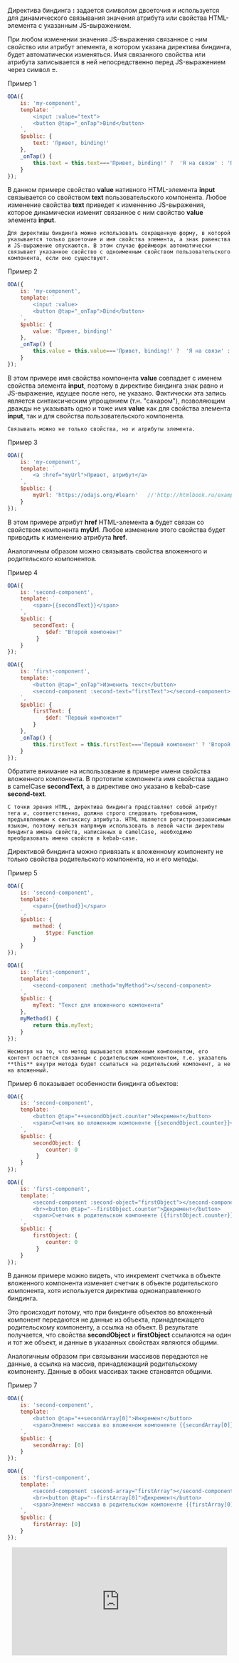 ﻿Директива биндинга **:** задается символом двоеточия и используется для динамического связывания значения атрибута или свойства HTML-элемента с указанным JS-выражением.

При любом изменении значения JS-выражения связанное с ним свойство или атрибут элемента, в котором указана директива биндинга, будет автоматически изменяться. Имя связанного свойства или атрибута записывается в ней непосредственно перед JS-выражением через символ **=**.

Пример 1
```javascript _run_edit_[my-component.js]
ODA({
    is: 'my-component',
    template: `
        <input :value="text">
        <button @tap="_onTap">Bind</button>
    `,
    $public: {
        text: 'Привет, binding!'
    },
    _onTap() {
        this.text = this.text==='Привет, binding!' ?  'Я на связи' : 'Привет, binding!';
    }
});
```

В данном примере свойство **value** нативного HTML-элемента **input** связывается со свойством **text** пользовательского компонента. Любое изменение свойства **text** приведет к изменению JS-выражения, которое динамически изменит связанное с ним свойство **value** элемента **input**.

``` like_md
Для директивы биндинга можно использовать сокращенную форму, в которой указывается только двоеточие и имя свойства элемента, а знак равенства и JS-выражение опускаются. В этом случае фреймворк автоматически связывает указанное свойство с одноименным свойством пользовательского компонента, если оно существует.
```

Пример 2
```javascript _run_edit_[my-component.js]
ODA({
    is: 'my-component',
    template: `
        <input :value>
        <button @tap="_onTap">Bind</button>
    `,
    $public: {
        value: 'Привет, binding!'
    },
    _onTap() {
        this.value = this.value==='Привет, binding!' ?  'Я на связи' : 'Привет, binding!';
    }
});
```

В этом примере имя свойства компонента **value** совпадает с именем свойства элемента **input**, поэтому в директиве биндинга знак равно и JS-выражение, идущее после него, не указано. Фактически эта запись является синтаксическим упрощением (т.н. "сахаром"), позволяющим дважды не указывать одно и тоже имя **value** как для свойства элемента **input**, так и для свойства пользовательского компонента.

``` like_md
Связывать можно не только свойства, но и атрибуты элемента.
```

Пример 3
```javascript _run_edit_[my-component.js]_h=100_
ODA({
    is: 'my-component',
    template: `
        <a :href="myUrl">Привет, атрибут</a>
    `,
    $public: {
        myUrl: 'https://odajs.org/#learn'   //'http://htmlbook.ru/example/knob.html'
    }
});
```

В этом примере атрибут **href** HTML-элемента **a** будет связан со свойством компонента **myUrl**. Любое изменение этого свойства будет приводить к изменению атрибута **href**.

Аналогичным образом можно связывать свойства вложенного и родительского компонентов.

Пример 4
```javascript _edit_[second-component.js]
ODA({
    is: 'second-component',
    template: `
        <span>{{secondText}}</span>
    `,
    $public: {
        secondText: {
            $def: "Второй компонент"
         }
    }
});
```

```javascript _run_edit_blob_[first-component.js]_{second-component.js}
ODA({
    is: 'first-component',
    template: `
        <button @tap="_onTap">Изменить текст</button>
        <second-component :second-text="firstText"></second-component>
    `,
    $public: {
        firstText: {
            $def: "Первый компонент"
        }
    },
    _onTap() {
        this.firstText = this.firstText==='Первый компонент' ? 'Второй компонент' : 'Первый компонент';
    }
});
```

Обратите внимание на использование в примере имени свойства вложенного компонента. В прототипе компонента имя свойства задано в camelCase **secondText**, а в директиве оно указано в kebab-case **second-text**.

```info_md
С точки зрения HTML, директива биндинга представляет собой атрибут тега и, соответственно, должна строго следовать требованиям, предъявляемым к синтаксису атрибута. HTML является регистронезависимым языком, поэтому нельзя напрямую использовать в левой части директивы биндинга имена свойств, написанных в camelCase, необходимо преобразовать имена свойств в kebab-case.
```

Директивой биндинга можно привязать к вложенному компоненту не только свойства родительского компонента, но и его методы.

Пример 5
```javascript _edit_[second-component2.js]
ODA({
    is: 'second-component',
    template: `
        <span>{{method}}</span>
    `,
    $public: {
        method: {
            $type: Function
        }
    }
});
```

```javascript _run_edit_blob_[first-component.js]_{second-component2.js}
ODA({
    is: 'first-component',
    template: `
        <second-component :method="myMethod"></second-component>
    `,
    $public: {
        myText: "Текст для вложенного компонента"
    },
    myMethod() {
        return this.myText;
    }
});
```

```info_md
Несмотря на то, что метод вызывается вложенным компонентом, его контент остается связанным с родительским компонентом, т.е. указатель **this** внутри метода будет ссылаться на родительский компонент, а не на вложенный.
```

Пример 6 показывает особенности биндинга объектов:

```javascript _edit_[second-component3.js]
ODA({
    is: 'second-component',
    template: `
        <button @tap="++secondObject.counter">Инкремент</button>
        <span>Счетчик во вложенном компоненте {{secondObject.counter}}</span>
    `,
    $public: {
        secondObject: {
            counter: 0
         }
    }
});
```

```javascript _run_edit_blob_[first-component.js]_{second-component3.js}
ODA({
    is: 'first-component',
    template: `
        <second-component :second-object="firstObject"></second-component>
        <br><button @tap="--firstObject.counter">Декремент</button>
        <span>Счетчик в родительском компоненте {{firstObject.counter}}</span>
    `,
    $public: {
        firstObject: {
            counter: 0
         }
    }
});
```

В данном примере можно видеть, что инкремент счетчика в объекте вложенного компонента изменяет счетчик в объекте родительского компонента, хотя используется директива однонаправленного биндинга.

Это происходит потому, что при биндинге объектов во вложенный компонент передаются не данные из объекта, принадлежащего родительскому компоненту, а ссылка на объект. В результате получается, что свойства **secondObject** и **firstObject** ссылаются на один и тот же объект, и данные в указанных свойствах являются общими.

Аналогичным образом при связывании массивов передаются не данные, а ссылка на массив, принадлежащий родительскому компоненту. Данные в обоих массивах также становятся общими.

Пример 7
```javascript _edit_[second-component4.js]
ODA({
    is: 'second-component',
    template: `
        <button @tap="++secondArray[0]">Инкремент</button>
        <span>Элемент массива во вложенном компоненте {{secondArray[0]}}</span>
    `,
    $public: {
        secondArray: [0]
    }
});
```

```javascript _run_edit_blob_[first-component.js]_{second-component4.js}
ODA({
    is: 'first-component',
    template: `
        <second-component :second-array="firstArray"></second-component>
        <br><button @tap="--firstArray[0]">Декремент</button>
        <span>Элемент массива в родительском компоненте {{firstArray[0]}}</span>
    `,
    $public: {
        firstArray: [0]
    }
});
```

<div style="position:relative;padding-bottom:48%; margin:10px">
    <iframe src="https://www.youtube.com/embed/y7rQcLsUARk?start=0" frameborder="0" allow="accelerometer; autoplay; encrypted-media; gyroscope; picture-in-picture" allowfullscreen
    	style="position:absolute;width:100%;height:100%;"></iframe>
</div>
